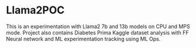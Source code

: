 # Llama2POC
This is an experimentation with Llama2 7b and 13b models on CPU and MPS mode.
Project also contains Diabetes Prima Kaggle dataset analysis with FF Neural network and ML experimentation tracking using ML Ops.
